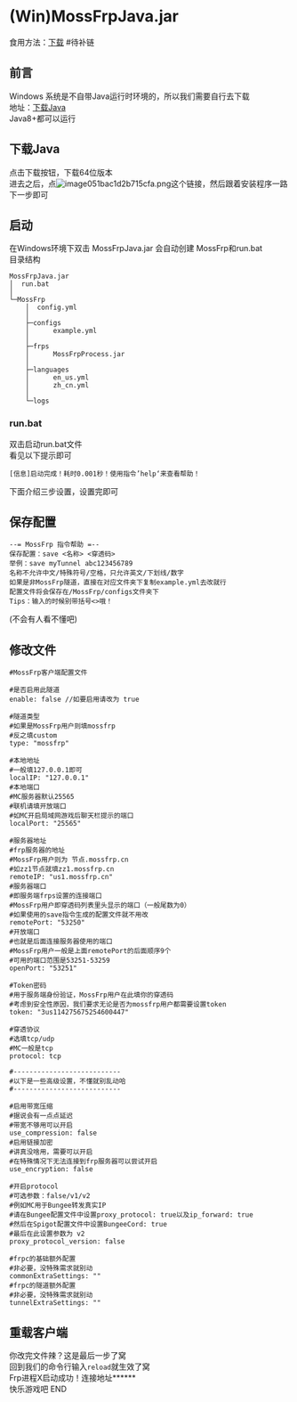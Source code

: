 # (Win)MossFrpJava.jar
食用方法：[下载](https://baidu.com) #待补链
## 前言
Windows 系统是不自带Java运行时环境的，所以我们需要自行去下载<br>
地址：[下载Java](https://www.java.com/zh-CN/download/manual.jsp)<br>
Java8+都可以运行<br>
## 下载Java
点击下载按钮，下载64位版本<br>
进去之后，点![image051bac1d2b715cfa.png](/image051bac1d2b715cfa.png)这个链接，然后跟着安装程序一路下一步即可
## 启动
在Windows环境下双击 MossFrpJava.jar 会自动创建 MossFrp和run.bat<br>
目录结构
```
MossFrpJava.jar
│  run.bat
│
└─MossFrp
    │  config.yml
    │
    ├─configs
    │      example.yml
    │
    ├─frps
    │      MossFrpProcess.jar
    │
    ├─languages
    │      en_us.yml
    │      zh_cn.yml
    │
    └─logs
```
### run.bat
双击启动run.bat文件<br>
看见以下提示即可
```
[信息]启动完成！耗时0.001秒！使用指令’help‘来查看帮助！
```
下面介绍三步设置，设置完即可<br>
## 保存配置
```
--= MossFrp 指令帮助 =--
保存配置：save <名称> <穿透码>
举例：save myTunnel abc123456789
名称不允许中文/特殊符号/空格，只允许英文/下划线/数字
如果是非MossFrp隧道，直接在对应文件夹下复制example.yml去改就行
配置文件将会保存在/MossFrp/configs文件夹下
Tips：输入的时候别带括号<>哦！
```
(不会有人看不懂吧)
## 修改文件
```
#MossFrp客户端配置文件

#是否启用此隧道
enable: false //如要启用请改为 true

#隧道类型
#如果是MossFrp用户则填mossfrp
#反之填custom
type: "mossfrp" 

#本地地址
#一般填127.0.0.1即可
localIP: "127.0.0.1"
#本地端口
#MC服务器默认25565
#联机请填开放端口
#如MC开启局域网游戏后聊天栏提示的端口
localPort: "25565" 

#服务器地址
#frp服务器的地址
#MossFrp用户则为 节点.mossfrp.cn
#如zz1节点就填zz1.mossfrp.cn
remoteIP: "us1.mossfrp.cn" 
#服务器端口
#即服务端frps设置的连接端口
#MossFrp用户即穿透码列表里头显示的端口（一般尾数为0）
#如果使用的save指令生成的配置文件就不用改
remotePort: "53250" 
#开放端口
#也就是后面连接服务器使用的端口
#MossFrp用户一般是上面remotePort的后面顺序9个
#可用的端口范围是53251-53259
openPort: "53251"

#Token密码
#用于服务端身份验证，MossFrp用户在此填你的穿透码
#考虑到安全性原因，我们要求无论是否为mossfrp用户都需要设置token
token: "3us114275675254600447" 

#穿透协议
#选填tcp/udp
#MC一般是tcp
protocol: tcp

#---------------------------
#以下是一些高级设置，不懂就别乱动哈
#---------------------------

#启用带宽压缩
#据说会有一点点延迟
#带宽不够用可以开启
use_compression: false
#启用链接加密
#讲真没啥用，需要可以开启
#在特殊情况下无法连接到frp服务器可以尝试开启
use_encryption: false

#开启protocol
#可选参数：false/v1/v2
#例如MC用于Bungee转发真实IP
#请在Bungee配置文件中设置proxy_protocol: true以及ip_forward: true
#然后在Spigot配置文件中设置BungeeCord: true
#最后在此设置参数为 v2
proxy_protocol_version: false

#frpc的基础额外配置
#非必要，没特殊需求就别动
commonExtraSettings: ""
#frpc的隧道额外配置
#非必要，没特殊需求就别动
tunnelExtraSettings: ""
```
## 重载客户端
你改完文件辣？这是最后一步了窝<br>
回到我们的命令行输入`reload`就生效了窝<br>
Frp进程X启动成功！连接地址******<br>
快乐游戏吧 END